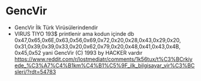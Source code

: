 # GencVir
- GencVir İlk Türk Virüsülerindendir
- VIRUS TIYO 193$ printlenir ama kodun içinde db 0x47,0x65,0x6E,0x63,0x56,0x69,0x72,0x20,0x28,0x43,0x29,0x20,
   0x31,0x39,0x39,0x33,0x20,0x62,0x79,0x20,0x48,0x41,0x43,0x4B,
   0x45,0x52 yani GencVir (C) 1993 by HACKER vardır
https://www.reddit.com/r/lostmediatr/comments/1k56tux/t%C3%BCrkiyede_%C3%A7%C4%B1km%C4%B1%C5%9F_ilk_bilgisayar_vir%C3%BCsleri/?rdt=54783